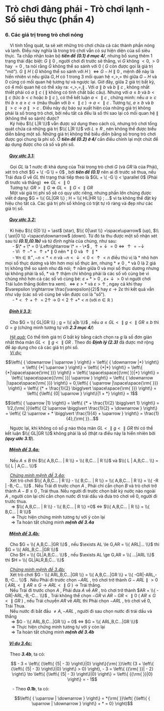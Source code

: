 # Trò chơi đảng phái - Trò chơi lạnh - Số siêu thực (phần 4)
### 6.	Các giá trị trong trò chơi nóng 
&nbsp;&nbsp;&nbsp;&nbsp;Vì tính tổng quát, ta sẽ xét những trò chơi chứa cả các thành phần nóng và lạnh. Điều này nghĩa là trong trò chơi vẫn có sự hiện diện của số siêu thực. Ta chấp nhận toàn bộ ***tiên đề (0.1) ở mục 4/***, nhưng bổ sung thêm 1 trạng thái đặc biệt: $G \parallel 0$ , người chơi đi trước sẽ thắng, vì $G$ không $< 0, > 0$ hay $=0$ , ta nói rằng $G$ không thể so sánh với 0 ( $G$ còn được gọi là giá trị "mờ"). $G \parallel H$ ( $G$ không thể so sánh với $H$ ) $\Leftrightarrow G - H \parallel 0$ , mệnh đề này là hiển nhiên vì nếu giữa $G,H$ có 1 trong 3 mối quan hệ $<,>,=$ thì giữa $G - H$ và 0 cũng có mối quan hệ tương tự và ngược lại. Giờ đây, giữa 2 giá trị bất kỳ, có 4 mối quan hệ có thể xảy ra: $<,>,=, \parallel$ . Với $a \parallel b$ và $b \parallel c$ , không nhất thiết phải có $a \parallel c$ ( $\parallel$ không có tính chất bắc cầu). Nhưng với $a \le b$ và $b < \parallel c$ (tức $b < c$ hoặc $b \parallel c$ ), có thể kết luận $a < \parallel c$ , chứng minh: nếu $a \ge c$ thì $b \ge a \ge c$ $\rightarrow$ (mâu thuẫn với $b < \parallel c$ ) $\rightarrow$ $a < \parallel c$ . Tương tự, $a \ge b$ và $b \parallel > c$ $\rightarrow$ $a \parallel > c$ . Điều này dự báo sự xuất hiện của những giá trị không phải là số trong trò chơi, bởi nếu tất cả đều là số thì sao lại có mối quan hệ $\parallel$ (không thể so sánh) được? <br>
&nbsp;&nbsp;&nbsp;&nbsp;Ký hiệu $\\{ L|R \\}$ vẫn được sử dụng theo cách cũ, nhưng trò chơi tổng quát chứa cả những giá trị $\\{ L|R \\}$ với $L \ge R$ , nên không thể được biểu diễn bằng một số. Những giá trị không thể biểu diễn bằng số trong trò chơi được gọi chung là phi số. Ở ***tiên đề (0.2) ở 4/*** cần điều chỉnh lại một chút để áp dụng được cho cả số và phi số. <br>

#### &nbsp;&nbsp;&nbsp;&nbsp;***<ins>Quy ước 3.1:</ins>***
&nbsp;&nbsp;&nbsp;&nbsp;Gọi $GL$ là 1 nước đi khả dụng của Trái trong trò chơi $G$ (và $GR$ là của Phải), xét trò chơi $G + \( -G \) = 0$ , bởi ***tiên đề (0.1)*** nên ai đi trước sẽ thua, nếu Trái đưa $G$ về $GL$ thì trạng thái tiếp theo là $GL + \( -G \) < \parallel 0$ (Phải đi trước và thắng) $\Leftrightarrow GL < \parallel 0$ <br>
&nbsp;&nbsp;&nbsp;&nbsp;Tương tự: $GR > \parallel G$ $\Rightarrow$ $GL < \parallel G < \parallel GR$ <br>
&nbsp;&nbsp;&nbsp;&nbsp;Một vài giá trị phi số sẽ có quy ước riêng, nhưng phần lớn chúng được viết ở dạng $G = \\{ GL|GR \\} ; H = \\{ HL|HR \\} ; ...$ vì ta không thể đặt ký hiệu cho tất cả. Các giá trị phi số không có trật tự rõ ràng và đẹp như các giá trị số. <br>

#### &nbsp;&nbsp;&nbsp;&nbsp;***<ins>Quy ước 3.2:</ins>***
&nbsp;&nbsp;&nbsp;&nbsp;Kí hiệu $\\{ 0|0 \\} = \ast$ (star),  $\\{ 0|\ast \\} =\space\uparrow$ (up), $\\{ \ast|0 \\} =\space\downarrow$ (down). Từ đó ta thu được một số nhận xét sau từ ***(0.1),(0.1b)*** và từ định nghĩa của chúng, như sau: <br>
&nbsp;&nbsp;&nbsp;&nbsp;&nbsp;&nbsp;- $\* + \* = 0 \Leftrightarrow \* = - \*$ , $\uparrow + \downarrow = 0 \Leftrightarrow \uparrow = - \downarrow$ <br>
&nbsp;&nbsp;&nbsp;&nbsp;&nbsp;&nbsp;- Vì $\uparrow - \ast = \uparrow + \ast \parallel 0$ nên $\ast \parallel 0$ và $\uparrow \parallel \ast$ <br>
&nbsp;&nbsp;&nbsp;&nbsp;&nbsp;&nbsp;- $\forall n \in \mathbb{R}^{+} , -n < \ast < n$ và $-n < \downarrow < 0 < \uparrow < n$ điều thú vị là $\ast$ nhỏ hơn mọi số thực dương và lớn hơn mọi số thực âm, nhưng $\ast \ne 0$ , $\ast$ và 0 là 2 giá trị không thể so sánh như đã nói; $\uparrow$ nằm giữa 0 và mọi số thực dương nhưng lại không phải là số, $\ast$ và $\uparrow$ thậm chí không phải là các số vô cùng bé vì chúng nhỏ hơn cả các số vô cùng bé: $\varepsilon + \ast > 0$ , $\varepsilon + \downarrow > 0$ vì người chơi Trái luôn thắng (kiểm tra xem). $\Leftrightarrow \varepsilon > \ast$ và $\varepsilon > \uparrow$ , ngay cả khi thay $\varepsilon \rightarrow \frac{\varepsilon}{2}$ hay $\varepsilon \rightarrow 2\varepsilon$ thì kết quả vẫn như vậy (các số vô cùng bé vẫn được coi là "số"). <br>
&nbsp;&nbsp;&nbsp;&nbsp;&nbsp;&nbsp;- $\ast < \uparrow + \uparrow = 2 \uparrow$ $\rightarrow$ $0 < 2 \uparrow + \ast < n$ (với $n \in \mathbb{R}$ ) <br>

#### &nbsp;&nbsp;&nbsp;&nbsp;***<ins>Định lí 3.3:</ins>***
&nbsp;&nbsp;&nbsp;&nbsp;Cho $G = \\{ GL|GR \\} ; g = \\{ a|b \\}$ , nếu $a \le GL < \parallel g < \parallel GR \le b$ thì $G = g$ (chứng minh tương tự với ***2.3 mục 4/***) <br>

&nbsp;&nbsp;&nbsp;&nbsp;*<ins>Hệ quả:</ins>* Có thể tính giá trị $G$ bất kỳ bằng cách chọn ra $g$ là số đơn giản nhất thỏa mãn $GL < \parallel g < \parallel GR$ . Theo đó ***Định lý (2.3)*** đã được mở rộng để áp dụng cho cả các giá trị phi số. <br>
&nbsp;&nbsp;&nbsp;&nbsp;*<ins>Ví dụ:</ins>* 

```math
\left\{ { \downarrow | \uparrow } \right\} = \left\{ { \downarrow |*} \right\} = \left\{ {*| \uparrow } \right\} = \left\{ {*|*} \right\} = \left\{ {*|\space\space{\rm{ }}} \right\} = \left\{ \space\space{{\rm{ }}|*} \right\} = \left\{ \space\space{{\rm{ }}| \uparrow } \right\} = \left\{ { \downarrow |\space\space{\rm{ }}} \right\} = 0,\left\{ { \uparrow |\space\space{\rm{ }}} \right\} = \left\{ {* + \frac{1}{2} \bigg\vert \space\space{\rm{ }}} \right\} = \left\{ {\left\{ {0| \uparrow } \right\}|1 + *} \right\} = 1
```
```math
\left\{ { \uparrow |1} \right\} = \left\{ {* + \frac{1}{2} \bigg\vert 1} \right\} = 1/2,{\rm{ }}\left\{ {2 \uparrow  \bigg\vert \frac{1}{2} +  \downarrow } \right\} = \left\{ {2 \uparrow  + * \bigg\vert \frac{1}{4} +  \uparrow } \right\} = \frac{1}{4},{\rm{ }}...
```
&nbsp;&nbsp;&nbsp;&nbsp;Ngược lại, khi không có số $g$ nào thỏa mãn $GL < \parallel g < \parallel GR$ thì có thể kết luận $\\{ GL|GR \\}$ không phải là số (thật ra điều này là hiển nhiên bởi ***(quy ước 3.1)***). <br>

#### &nbsp;&nbsp;&nbsp;&nbsp;***<ins>Mệnh đề 3.4a:</ins>***
&nbsp;&nbsp;&nbsp;&nbsp;Nếu $A \le B$ thì $\\{ A,B,C... | R \\} = \\{ B,C... | R \\}$ và $\\{ L | A,B,C... \\} = \\{ L | A,C... \\}$

&nbsp;&nbsp;&nbsp;&nbsp;*<ins>Chứng minh mệnh đề 3.4a:</ins>* <br>
&nbsp;&nbsp;&nbsp;&nbsp;Xét trò chơi $\\{ A,B,C... | R \\} - \\{ B,C... | R \\} = \\{ A,B,C... | R \\} = \\{ -R | -B,-C... \\}$ . Nếu Trái đi trước chọn $A$ , Phải chỉ cần chọn $B$ và trò chơi trở thành $A - B \le 0$ , Trái thua. Nếu người đi trước chọn bất kỳ nước nào ngoài $A$ , người còn lại chỉ cần chọn nước đi trái dấu và đưa trò chơi về 0, người đi trước thua.<br>
&nbsp;&nbsp;&nbsp;&nbsp; $\Rightarrow$ $\\{ A,B,C... | R \\} - \\{ B,C... | R \\} =0$ $\Leftrightarrow$ $\\{ A,B,C... | R \\} = \\{ B,C... | R \\}$ <br>
&nbsp;&nbsp;&nbsp;&nbsp; $\Rightarrow$ Thực hiện chứng minh tương tự với ý còn lại <br>
&nbsp;&nbsp;&nbsp;&nbsp; $\Longrightarrow$ Ta hoàn tất chứng minh ***mệnh đề 3.4a*** <br>

#### &nbsp;&nbsp;&nbsp;&nbsp;***<ins>Mệnh đề 3.4b:</ins>***
&nbsp;&nbsp;&nbsp;&nbsp;Cho $G = \\{ A,B,C...|GR \\}$ , nếu $\exists AL \le G,AR = \\{ ARL|... \\}$ thì $G = \\{ ARL,B,C...|GR \\}$ <br>
&nbsp;&nbsp;&nbsp;&nbsp;Cho $H = \\{ GL|A,B,C... \\}$ , nếu $\exists AL \ge G,AR = \\{ ...|ARL \\}$ thì $H = \\{ GL|ALR,B,C... \\}$ <br>

&nbsp;&nbsp;&nbsp;&nbsp;*<ins>Chứng minh mệnh đề 3.4b:</ins>* <br>
&nbsp;&nbsp;&nbsp;&nbsp;Xét trò chơi $G - \\{ ARL,B,C...|GR \\} = \\{ A,B,C...|GR \\} + \\{ -GR|-ARL,-B,-C... \\}$ . Nếu Phải đi trước chọn $-ARL$ , trò chơi trở thành $G - ARL \parallel > 0$ ( $ARL < \parallel AR \le G \rightarrow ARL < \parallel G$ ) $\rightarrow$ Trái thắng. <br>
&nbsp;&nbsp;&nbsp;&nbsp;Nếu Trái đi trước chọn $A$ , Phải đưa $A$ về $AR$ , trò chơi trở thành $AR + \\{ -GR|-ARL,-B,-C... \\}$ , Trái không thể chọn $-GR$ vì $AR - GR < \parallel 0$ ( $AR \le G < \parallel GR$ ) , nếu Trái chuyển $AR$ về $ARL$ thì Phải chọn $-ARL$ , trò chơi về 0, Trái Thua. <br>
&nbsp;&nbsp;&nbsp;&nbsp;Nếu nước đi bắt đầu $\ne A,-ARL$ , người đi sau chọn nước đi trái dấu và thắng <br>
&nbsp;&nbsp;&nbsp;&nbsp; $\Rightarrow$ $G - \\{ ARL,B,C...|GR \\} = 0$ $\Leftrightarrow$ $G = \\{ ARL,B,C...|GR \\}$ <br>
&nbsp;&nbsp;&nbsp;&nbsp; $\Rightarrow$ Thực hiện chứng minh tương tự với ý còn lại <br>
&nbsp;&nbsp;&nbsp;&nbsp; $\Longrightarrow$ Ta hoàn tất chứng minh ***mệnh đề 3.4b*** <br>

#### &nbsp;&nbsp;&nbsp;&nbsp;***<ins>Ví dụ 3.4c:</ins>***
&nbsp;&nbsp;&nbsp;&nbsp;Theo ***3.4b***, ta có: <br>

```math
 - 3 < \left\{ {\left\{ {5| - 3} \right\}|0} \right\}{\rm{ }}\left( {3 + \left\{ {\left\{ {5| - 3} \right\}|0} \right\} > 0} \right), - 3 = \left\{ {{\rm{ }}| - 2} \right\} \to \left\{ {\left\{ {5| - 3} \right\}|0} \right\} = \left\{ {{\rm{ }}|0} \right\} =  - 1
```
&nbsp;&nbsp;&nbsp;&nbsp;&nbsp;&nbsp;- Theo ***0.1b***, ta có:

```math
\left\{ { \uparrow | \downarrow } \right\} = *{\rm{ }}\left( {\left\{ { \uparrow | \downarrow } \right\} + * = 0} \right)
```















